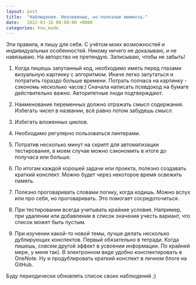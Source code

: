 ```yaml
---
layout: post
title:  "Наблюдения. Неочевиные, но полезные моменты."
date:   2022-01-16 00:00:00 +0000
categories: how_made
---
```

Эти правила, я пишу для себя. С учётом моих возможностей и индивидуальных особенностей. Никому ничего не доказываю, и не навязываю. На авторство не претендую. Записываю, чтобы не забыть!

1. Когда пишешь запутанный код, необходимо иметь перед глазами визуальную картинку с алгоритмом. Иначе легко запутаться и потратить гораздо больше времени. Потрать полчаса на картинку - сэкономь несколько часов:)
Сначала написать псевдокод на бумаге действительно важно. Авторитетные люди подтверждают.

2. Наименование переменных должно отражать смысл содержания. Избегать чисел в названии, всё равно потом забудешь смысл.

3. Избегать вложенных циклов.

4. Необходимо регулярно пользоваться линтерами.

5. Потратив несколько минут на скрипт для автоматизации тестирования, в моем случае можно сэкономить в итоге до получаса или больше.

6. По итогам каждой хорошей задачи или проекта, полезно создавать краткий конспект. Можно будет через некоторое время освежить память.

7. Полезно проговаривать словами логику, когда кодишь. Можно вслух или про себя, но проговаривать. Это помогает сосредоточиться.

8. При тестировании всегда учитывать крайние условия. Например, при удалении или добавлении в список значения учесть вариант, что список может быть пустым.
9. При изучении какой-то новой темы, лучше делать несколько дублирующих конспектов. Первый обязательно в тетради. 
Когда пишешь, совсем другой эффект в усвоении информации. По крайней мере, у меня так).
В электронном виде удобно конспектировать в OneNote. Ну и продублировать краткий конспект в личном блоге на GitHub.
	
Буду периодически обновлять список своих наблюдений ;)

